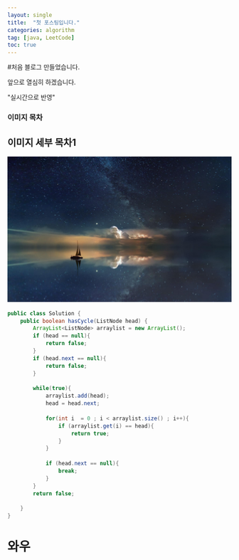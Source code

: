 ```yaml
---
layout: single
title:  "첫 포스팅입니다."
categories: algorithm
tag: [java, LeetCode]
toc: true
---
```


#처음 블로그 만들었습니다.

앞으로 열심히 하겠습니다. 

"실시간으로 반영"

### 이미지 목차

## 이미지 세부 목차1


![hd-wallpaper-gfb9085b40_1920](../images/2022-09-10-first/hd-wallpaper-gfb9085b40_1920.jpg)
```java
public class Solution {
    public boolean hasCycle(ListNode head) {
        ArrayList<ListNode> arraylist = new ArrayList();
        if (head == null){
            return false;
        }
        if (head.next == null){
            return false;
        }
        
        while(true){
            arraylist.add(head);
            head = head.next;
            
            for(int i  = 0 ; i < arraylist.size() ; i++){
                if (arraylist.get(i) == head){
                    return true;
                }
            }
            
            if (head.next == null){
                break;
            }
        }
        return false;
        
    }
}
```
# 와우




